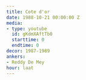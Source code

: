 ```yaml
---
title: Cote d'or
date: 1988-10-21 00:00:00 Z
media:
- type: youtube
  id: gKdmXAftTb0
  starttime: 0
  endtime: 0
decor: 1987-1989
ankers:
- Reddy De Mey
hour: laat
---
```


